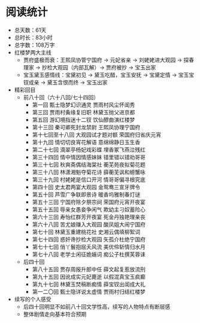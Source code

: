 # 阅读统计

* 总天数：61天
* 总时长：83小时
* 总字数：108万字
* 红楼梦两大主线
  * 贾府盛极而衰：王熙凤协管宁国府 -> 元妃省亲 -> 刘姥姥进大观园 -> 探春理家 -> 抄检大观园（内部瓦解）-> 贾府被抄 -> 宝玉出家
  * 宝玉黛玉感情线：宝黛初见 -> 黛玉吃醋，宝玉安抚 -> 宝黛定情 -> 宝玉宝钗成亲 -> 黛玉含恨而终 -> 宝玉出家
* 精彩回目
  * 前八十回（六十八回/七十四回）
    * 第一回 甄士隐梦幻识通灵 贾雨村风尘怀闺秀
    * 第三回 贾雨村夤缘复旧职 林黛玉抛父进京都
    * 第五回 游幻境指迷十二钗 饮仙醪曲演红楼梦
    * 第十三回 秦可卿死封龙禁尉 王熙凤协理宁国府
    * 第十七回至十八回 大观园试才题对额 荣国府归省庆元宵
    * 第十九回 情切切良宵花解语 意绵绵静日玉生香
    * 第二十七回 滴翠亭杨妃戏彩蝶 埋香冢飞燕泣残红
    * 第三十四回 情中情因情感妹妹 错里错以错劝哥哥
    * 第三十七回 秋爽斋偶结海棠社 蘅芜苑夜拟菊花题
    * 第三十八回 林潇湘魁夺菊花诗 薛蘅芜讽和螃蟹咏
    * 第三十九回 村姥姥是信口开河 情哥哥偏寻根究底
    * 第四十回 史太君两宴大观园 金鸳鸯三宣牙牌令
    * 第五十回 芦雪广争联即景诗 暖香坞雅制春灯谜
    * 第五十三回 宁国府除夕祭宗祠 荣国府元宵开夜宴
    * 第五十五回 辱亲女愚妾争闲气 欺幼主刁奴蓄险心
    * 第六十三回 寿怡红群芳开夜宴 死金丹独艳理亲丧
    * 第六十八回 苦尤娘赚入大观园 酸凤姐大闹宁国府
    * 第七十回 林黛玉重建桃花社 史湘云偶填柳絮词
    * 第七十四回 惑奸谗抄检大观园 矢孤介杜绝宁国府
    * 第七十七回 俏丫鬟抱屈夭风流 美优伶斩情归水月
    * 第七十八回 老学士闲征姽婳词 痴公子杜撰芙蓉诔
  * 后四十回
    * 第八十五回 贾存周报升郎中任 薛文起复惹放流刑
    * 第九十五回 因讹成实元妃薨逝 以假混真宝玉疯癫
    * 第九十七回 林黛玉焚稿断痴情 薛宝钗出闺成大礼
    * 第一二〇回 甄士隐详说太虚情 贾雨村归结红楼梦
* 续写的个人感受
  * 后四十回明显不如前八十回文学性高，续写的人物特点有断层感
  * 整体剧情走向基本符合预期
